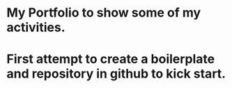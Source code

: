 # My Portfolio to show some of my activities.   
# First attempt to create a boilerplate and repository in github to kick start.
